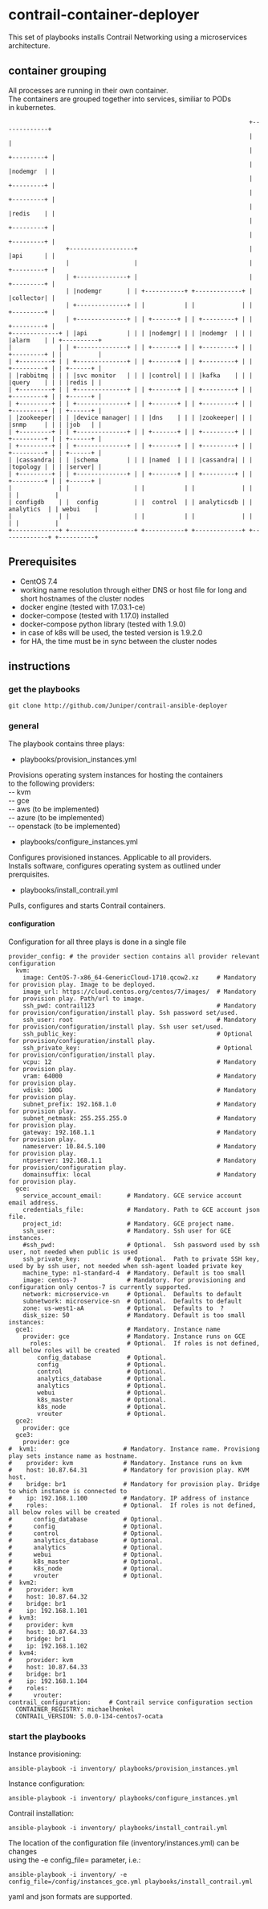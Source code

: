 # contrail-container-deployer

This set of playbooks installs Contrail Networking using a microservices architecture.    

## container grouping

All processes are running in their own container.    
The containers are grouped together into services, similiar to PODs    
in kubernetes.    

```
                                                                   +-------------+
                                                                   |             |
                                                                   | +---------+ |
                                                                   | |nodemgr  | |
                                                                   | +---------+ |
                                                                   | +---------+ |
                                                                   | |redis    | |
                                                                   | +---------+ |
                                                                   | +---------+ |
                +------------------+                               | |api      | |
                |                  |                               | +---------+ |
                | +--------------+ |                               | +---------+ |
                | |nodemgr       | | +-----------+ +-------------+ | |collector| |
                | +--------------+ | |           | |             | | +---------+ |
                | +--------------+ | | +-------+ | | +---------+ | | +---------+ |
+-------------+ | |api           | | | |nodemgr| | | |nodemgr  | | | |alarm    | | +----------+
|             | | +--------------+ | | +-------+ | | +---------+ | | +---------+ | |          |
| +---------+ | | +--------------+ | | +-------+ | | +---------+ | | +---------+ | | +------+ |
| |rabbitmq | | | |svc monitor   | | | |control| | | |kafka    | | | |query    | | | |redis | |
| +---------+ | | +--------------+ | | +-------+ | | +---------+ | | +---------+ | | +------+ |
| +---------+ | | +--------------+ | | +-------+ | | +---------+ | | +---------+ | | +------+ |
| |zookeeper| | | |device manager| | | |dns    | | | |zookeeper| | | |snmp     | | | |job   | |
| +---------+ | | +--------------+ | | +-------+ | | +---------+ | | +---------+ | | +------+ |
| +---------+ | | +--------------+ | | +-------+ | | +---------+ | | +---------+ | | +------+ |
| |cassandra| | | |schema        | | | |named  | | | |cassandra| | | |topology | | | |server| |
| +---------+ | | +--------------+ | | +-------+ | | +---------+ | | +---------+ | | +------+ |
|             | |                  | |           | |             | |             | |          |
| configdb    | |  config          | |  control  | | analyticsdb | |  analytics  | | webui    |
|             | |                  | |           | |             | |             | |          |
+-------------+ +------------------+ +-----------+ +-------------+ +-------------+ +----------+
```

## Prerequisites

- CentOS 7.4
- working name resolution through either DNS or host file for long and short hostnames of the cluster nodes    
- docker engine (tested with 17.03.1-ce)    
- docker-compose (tested with 1.17.0) installed   
- docker-compose python library (tested with 1.9.0)    
- in case of k8s will be used, the tested version is 1.9.2.0    
- for HA, the time must be in sync between the cluster nodes    

## instructions

### get the playbooks    

```
git clone http://github.com/Juniper/contrail-ansible-deployer
```

### general    

The playbook contains three plays:    

- playbooks/provision_instances.yml    

Provisions operating system instances for hosting the containers    
to the following providers:    
-- kvm    
-- gce    
-- aws (to be implemented)    
-- azure (to be implemented)    
-- openstack (to be implemented)    

- playbooks/configure_instances.yml    

Configures provisioned instances. Applicable to all providers.    
Installs software, configures operating system as outlined under    
prerquisites.    

- playbooks/install_contrail.yml    

Pulls, configures and starts Contrail containers.    

#### configuration

Configuration for all three plays is done in a single file    

```
provider_config: # the provider section contains all provider relevant configuration
  kvm:
    image: CentOS-7-x86_64-GenericCloud-1710.qcow2.xz     # Mandatory for provision play. Image to be deployed.
    image_url: https://cloud.centos.org/centos/7/images/  # Mandatory for provision play. Path/url to image.
    ssh_pwd: contrail123                                  # Mandatory for provision/configuration/install play. Ssh password set/used.
    ssh_user: root                                        # Mandatory for provision/configuration/install play. Ssh user set/used.
    ssh_public_key:                                       # Optional for provision/configuration/install play.
    ssh_private_key:                                      # Optional for provision/configuration/install play.
    vcpu: 12                                              # Mandatory for provision play.
    vram: 64000                                           # Mandatory for provision play.
    vdisk: 100G                                           # Mandatory for provision play.
    subnet_prefix: 192.168.1.0                            # Mandatory for provision play.
    subnet_netmask: 255.255.255.0                         # Mandatory for provision play.
    gateway: 192.168.1.1                                  # Mandatory for provision play.
    nameserver: 10.84.5.100                               # Mandatory for provision play.
    ntpserver: 192.168.1.1                                # Mandatory for provision/configuration play.
    domainsuffix: local                                   # Mandatory for provision play.
  gce:
    service_account_email:       # Mandatory. GCE service account email address.
    credentials_file:            # Mandatory. Path to GCE account json file.
    project_id:                  # Mandatory. GCE project name.
    ssh_user:                    # Mandatory. Ssh user for GCE instances.
    #ssh_pwd:                    # Optional.  Ssh password used by ssh user, not needed when public is used
    ssh_private_key:             # Optional.  Path to private SSH key, used by by ssh user, not needed when ssh-agent loaded private key
    machine_type: n1-standard-4  # Mandatory. Default is too small
    image: centos-7              # Mandatory. For provisioning and configuration only centos-7 is currently supported.
    network: microservice-vn     # Optional.  Defaults to default
    subnetwork: microservice-sn  # Optional.  Defaults to default
    zone: us-west1-aA            # Optional.  Defaults to  ?
    disk_size: 50                # Mandatory. Default is too small
instances:
  gce1:                          # Mandatory. Instance name
    provider: gce                # Mandatory. Instance runs on GCE
      roles:                     # Optional.  If roles is not defined, all below roles will be created
        config_database          # Optional.
        config                   # Optional.
        control                  # Optional.
        analytics_database       # Optional.
        analytics                # Optional.
        webui                    # Optional.
        k8s_master               # Optional.
        k8s_node                 # Optional.
        vrouter                  # Optional.
  gce2:
    provider: gce
  gce3:
    provider: gce
#  kvm1:                        # Mandatory. Instance name. Provisiong play sets instance name as hostname.
#    provider: kvm              # Mandatory. Instance runs on kvm
#    host: 10.87.64.31          # Mandatory for provision play. KVM host.
#    bridge: br1                # Mandatory for provision play. Bridge to which instance is connected to
#    ip: 192.168.1.100          # Mandatory. IP address of instance
#    roles:                     # Optional.  If roles is not defined, all below roles will be created
#      config_database          # Optional.
#      config                   # Optional.
#      control                  # Optional.
#      analytics_database       # Optional.
#      analytics                # Optional.
#      webui                    # Optional.
#      k8s_master               # Optional.
#      k8s_node                 # Optional.
#      vrouter                  # Optional.
#  kvm2:
#    provider: kvm
#    host: 10.87.64.32
#    bridge: br1
#    ip: 192.168.1.101
#  kvm3:
#    provider: kvm
#    host: 10.87.64.33
#    bridge: br1
#    ip: 192.168.1.102
#  kvm4:
#    provider: kvm
#    host: 10.87.64.33
#    bridge: br1
#    ip: 192.168.1.104
#    roles:
#      vrouter:
contrail_configuration:     # Contrail service configuration section
  CONTAINER_REGISTRY: michaelhenkel
  CONTRAIL_VERSION: 5.0.0-134-centos7-ocata
```

### start the playbooks

Instance provisioning:    
```
ansible-playbook -i inventory/ playbooks/provision_instances.yml
```

Instance configuration:    
```
ansible-playbook -i inventory/ playbooks/configure_instances.yml
```

Contrail installation:
```
ansible-playbook -i inventory/ playbooks/install_contrail.yml
```

The location of the configuration file (inventory/instances.yml) can be changes    
using the -e config_file= parameter, i.e.:    

```
ansible-playbook -i inventory/ -e config_file=/config/instances_gce.yml playbooks/install_contrail.yml
```

yaml and json formats are supported.    
